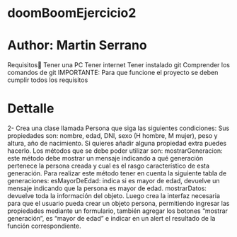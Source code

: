# doomBoomEjercicio2
 
# Author: Martin Serrano

Requisitos👀
Tener una PC
Tener internet
Tener instalado git
Comprender los comandos de git
IMPORTANTE: Para que funcione el proyecto se deben cumplir todos los requisitos

# Dettalle
2- Crea una clase llamada Persona que siga las siguientes condiciones:
Sus propiedades son: nombre, edad, DNI, sexo (H hombre, M mujer), peso y altura, año de nacimiento. Si quieres añadir alguna propiedad extra puedes hacerlo.
Los métodos que se debe poder utilizar  son:
mostrarGeneracion: este método debe mostrar un mensaje indicando a qué generación pertenece la persona creada y cual es el rasgo característico de esta generación.
Para realizar este método tener en cuenta la siguiente tabla de generaciones:
esMayorDeEdad: indica si es mayor de edad, devuelve un mensaje indicando que la persona es mayor de edad.
mostrarDatos: devuelve toda la información del objeto.
Luego crea la interfaz necesaria para que el usuario pueda crear un objeto persona, permitiendo ingresar las propiedades mediante un formulario, también agregar los botones “mostrar generación”, es “mayor de edad” e indicar en un alert el resultado de la función correspondiente.




